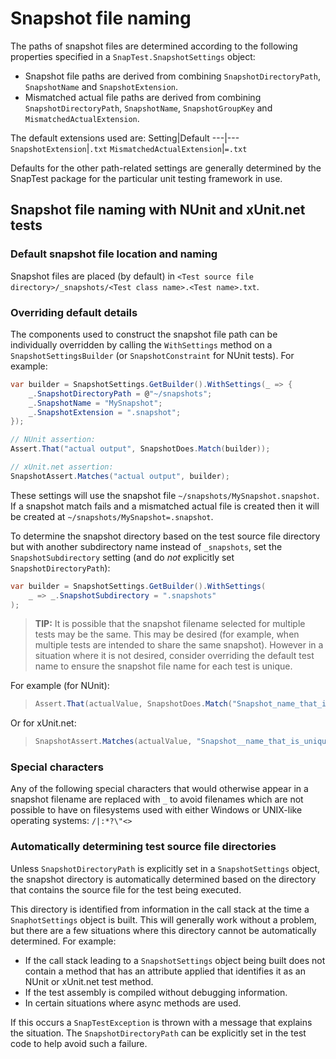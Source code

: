 # Snapshot file naming

The paths of snapshot files are determined according to the following properties specified in a `SnapTest.SnapshotSettings` object:
- Snapshot file paths are derived from combining `SnapshotDirectoryPath`, `SnapshotName` and `SnapshotExtension`.
- Mismatched actual file paths are derived from combining `SnapshotDirectoryPath`, `SnapshotName`, `SnapshotGroupKey` and `MismatchedActualExtension`.

The default extensions used are:
Setting|Default
---|---
`SnapshotExtension`|`.txt`
`MismatchedActualExtension`|`=.txt`

Defaults for the other path-related settings are generally determined by the SnapTest package for the particular unit testing framework in use.


## Snapshot file naming with NUnit and xUnit.net tests

### Default snapshot file location and naming

Snapshot files are placed (by default) in `<Test source file directory>/_snapshots/<Test class name>.<Test name>.txt`.

### Overriding default details

The components used to construct the snapshot file path can be individually overridden by calling the `WithSettings` method on a `SnapshotSettingsBuilder` (or `SnapshotConstraint` for NUnit tests). For example:

```C#
var builder = SnapshotSettings.GetBuilder().WithSettings(_ => {
    _.SnapshotDirectoryPath = @"~/snapshots";
    _.SnapshotName = "MySnapshot";
    _.SnapshotExtension = ".snapshot";
});

// NUnit assertion:
Assert.That("actual output", SnapshotDoes.Match(builder));

// xUnit.net assertion:
SnapshotAssert.Matches("actual output", builder);
```

These settings will use the snapshot file `~/snapshots/MySnapshot.snapshot`. If a snapshot match fails and a mismatched actual file is created then it will be created at `~/snapshots/MySnapshot=.snapshot`.

To determine the snapshot directory based on the test source file directory but with another subdirectory name instead of `_snapshots`, set the `SnapshotSubdirectory` setting (and do _not_ explicitly set `SnapshotDirectoryPath`):

```C#
var builder = SnapshotSettings.GetBuilder().WithSettings(
    _ => _.SnapshotSubdirectory = ".snapshots"
);
```

> __TIP:__ It is possible that the snapshot filename selected for multiple tests may be the same. This may be desired (for example, when multiple tests are intended to share the same snapshot). However in a situation where it is not desired, consider overriding the default test name to ensure the snapshot file name for each test is unique.

For example (for NUnit):
>
> ```C#
> Assert.That(actualValue, SnapshotDoes.Match("Snapshot_name_that_is_unique"));
> ```

Or for xUnit.net:
>
> ```C#
> SnapshotAssert.Matches(actualValue, "Snapshot__name_that_is_unique");
> ```


### Special characters

Any of the following special characters that would otherwise appear in a snapshot filename are replaced with `_` to avoid filenames which are not possible to have on filesystems used with either Windows or UNIX-like operating systems: `/|:*?\"<>`


### Automatically determining test source file directories

Unless `SnapshotDirectoryPath` is explicitly set in a `SnapshotSettings` object, the snapshot directory is automatically determined based on the directory that contains the source file for the test being executed.

This directory is identified from information in the call stack at the time a `SnaphotSettings` object is built. This will generally work without a problem, but there are a few situations where this directory cannot be automatically determined. For example:
- If the call stack leading to a `SnapshotSettings` object being built does not contain a method that has an attribute applied that identifies it as an NUnit or xUnit.net test method.
- If the test assembly is compiled without debugging information.
- In certain situations where async methods are used.

If this occurs a `SnapTestException` is thrown with a message that explains the situation. The `SnapshotDirectoryPath` can be explicitly set in the test code to help avoid such a failure.
